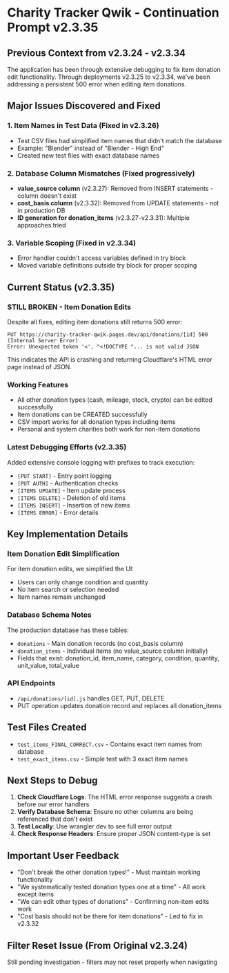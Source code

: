 # Charity Tracker Qwik - Continuation Prompt v2.3.35

## Previous Context from v2.3.24 - v2.3.34

The application has been through extensive debugging to fix item donation edit functionality. Through deployments v2.3.25 to v2.3.34, we've been addressing a persistent 500 error when editing item donations.

## Major Issues Discovered and Fixed

### 1. Item Names in Test Data (Fixed in v2.3.26)
- Test CSV files had simplified item names that didn't match the database
- Example: "Blender" instead of "Blender - High End"
- Created new test files with exact database names

### 2. Database Column Mismatches (Fixed progressively)
- **value_source column** (v2.3.27): Removed from INSERT statements - column doesn't exist
- **cost_basis column** (v2.3.32): Removed from UPDATE statements - not in production DB
- **ID generation for donation_items** (v2.3.27-v2.3.31): Multiple approaches tried

### 3. Variable Scoping (Fixed in v2.3.34)
- Error handler couldn't access variables defined in try block
- Moved variable definitions outside try block for proper scoping

## Current Status (v2.3.35)

### STILL BROKEN - Item Donation Edits
Despite all fixes, editing item donations still returns 500 error:
```
PUT https://charity-tracker-qwik.pages.dev/api/donations/[id] 500 (Internal Server Error)
Error: Unexpected token '<', "<!DOCTYPE "... is not valid JSON
```
This indicates the API is crashing and returning Cloudflare's HTML error page instead of JSON.

### Working Features
- All other donation types (cash, mileage, stock, crypto) can be edited successfully
- Item donations can be CREATED successfully
- CSV import works for all donation types including items
- Personal and system charities both work for non-item donations

### Latest Debugging Efforts (v2.3.35)
Added extensive console logging with prefixes to track execution:
- `[PUT START]` - Entry point logging
- `[PUT AUTH]` - Authentication checks
- `[ITEMS UPDATE]` - Item update process
- `[ITEMS DELETE]` - Deletion of old items
- `[ITEMS INSERT]` - Insertion of new items
- `[ITEMS ERROR]` - Error details

## Key Implementation Details

### Item Donation Edit Simplification
For item donation edits, we simplified the UI:
- Users can only change condition and quantity
- No item search or selection needed
- Item names remain unchanged

### Database Schema Notes
The production database has these tables:
- `donations` - Main donation records (no cost_basis column)
- `donation_items` - Individual items (no value_source column initially)
- Fields that exist: donation_id, item_name, category, condition, quantity, unit_value, total_value

### API Endpoints
- `/api/donations/[id].js` handles GET, PUT, DELETE
- PUT operation updates donation record and replaces all donation_items

## Test Files Created
- `test_items_FINAL_CORRECT.csv` - Contains exact item names from database
- `test_exact_items.csv` - Simple test with 3 exact item names

## Next Steps to Debug

1. **Check Cloudflare Logs**: The HTML error response suggests a crash before our error handlers
2. **Verify Database Schema**: Ensure no other columns are being referenced that don't exist
3. **Test Locally**: Use wrangler dev to see full error output
4. **Check Response Headers**: Ensure proper JSON content-type is set

## Important User Feedback
- "Don't break the other donation types!" - Must maintain working functionality
- "We systematically tested donation types one at a time" - All work except items
- "We can edit other types of donations" - Confirming non-item edits work
- "Cost basis should not be there for item donations" - Led to fix in v2.3.32

## Filter Reset Issue (From Original v2.3.24)
Still pending investigation - filters may not reset properly when navigating